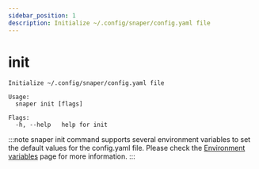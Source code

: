 ```yaml
---
sidebar_position: 1
description: Initialize ~/.config/snaper/config.yaml file
---
```


# init
```
Initialize ~/.config/snaper/config.yaml file

Usage:
  snaper init [flags]

Flags:
  -h, --help   help for init
```

:::note
snaper init command supports several environment variables to set the default values for the config.yaml file. Please check the [Environment variables](/cli/environment-vars) page for more information.
:::